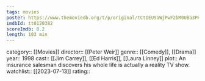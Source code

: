 ```yaml
---
tags: movies
poster: https://www.themoviedb.org/t/p/original/tCtIEU9aWjPwF2bM0UBa3PKws5A.jpg
imdbId: tt0120382
scoreImdb: 8.2
length: 103 min
---
```


category:: [[Movies]]
director:: [[Peter Weir]]
genre:: [[Comedy]], [[Drama]]
year:: 1998
cast:: [[Jim Carrey]], [[Ed Harris]], [[Laura Linney]]
plot:: An insurance salesman discovers his whole life is actually a reality TV show.
watchlist:: [[2023-07-13]]
rating::
